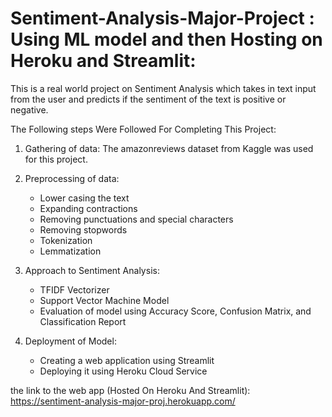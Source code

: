 #  Sentiment-Analysis-Major-Project : Using ML model and then Hosting on Heroku and Streamlit:

This is a real world project on Sentiment Analysis which takes in text input from the user and predicts if the sentiment of the text is positive or negative.

The Following steps Were Followed For Completing This Project:

  1. Gathering of data: The amazonreviews dataset from Kaggle was used for this project.
  
  2. Preprocessing of data: 
        - Lower casing the text
        - Expanding contractions
        - Removing punctuations and special characters
        - Removing stopwords
        - Tokenization
        - Lemmatization
  
  3. Approach to Sentiment Analysis:
        - TFIDF Vectorizer
        - Support Vector Machine Model
        - Evaluation of model using Accuracy Score, Confusion Matrix, and Classification Report
  
  
  4. Deployment of Model:
  
        - Creating a web application using Streamlit
        - Deploying it using Heroku Cloud Service 




 the link to the web app (Hosted On Heroku And Streamlit):
 https://sentiment-analysis-major-proj.herokuapp.com/

